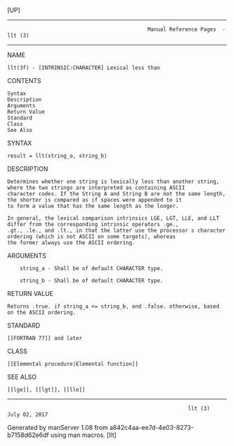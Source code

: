 [UP]

-----------------------------------------------------------------------------------------------------------------------------------
                                                 Manual Reference Pages  - llt (3)
-----------------------------------------------------------------------------------------------------------------------------------
                                                                 
NAME

    llt(3f) - [INTRINSIC:CHARACTER] Lexical less than

CONTENTS

    Syntax
    Description
    Arguments
    Return Value
    Standard
    Class
    See Also

SYNTAX

    result = llt(string_a, string_b)

DESCRIPTION

    Determines whether one string is lexically less than another string, where the two strings are interpreted as containing ASCII
    character codes. If the String A and String B are not the same length, the shorter is compared as if spaces were appended to it
    to form a value that has the same length as the longer.

    In general, the lexical comparison intrinsics LGE, LGT, LLE, and LLT differ from the corresponding intrinsic operators .ge.,
    .gt., .le., and .lt., in that the latter use the processor s character ordering (which is not ASCII on some targets), whereas
    the former always use the ASCII ordering.

ARGUMENTS

        string_a - Shall be of default CHARACTER type.

        string_b - Shall be of default CHARACTER type.

RETURN VALUE

    Returns .true. if string_a <= string_b, and .false. otherwise, based on the ASCII ordering.

STANDARD

    [[FORTRAN 77]] and later

CLASS

    [[Elemental procedure|Elemental function]]

SEE ALSO

    [[lge]], [[lgt]], [[lle]]

-----------------------------------------------------------------------------------------------------------------------------------

                                                              llt (3)                                                 July 02, 2017

Generated by manServer 1.08 from a842c4aa-ee7d-4e03-8273-b7158d62e6df using man macros.
                                                               [llt]
